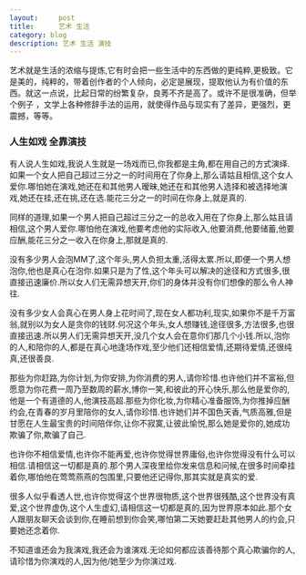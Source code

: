 ```yaml
---
layout:     post
title:      艺术 生活
category: blog
description: 艺术 生活 演技
---
```


艺术就是生活的浓缩与提炼,它有时会把一些生活中的东西做的更纯粹,更极致。它是美的，纯粹的，带着创作者的个人倾向，必定是展现，提取他认为有价值的东西。就这一点说，比起日常的纷繁复杂，良莠不齐是高了。或许不是很准确，但举个例子 ，文学上各种修辞手法的运用，就使得作品与现实有了差异，更强烈，更震撼，等等。

### 人生如戏 全靠演技
有人说人生如戏,我说人生就是一场戏而已,你我都是主角,都在用自己的方式演绎.如果一个女人把自己超过三分之一的时间用在了你身上,那么请姑且相信,这个女人爱你.哪怕她在演戏,她还在和其他男人暧昧,她还在和其他男人选择和被选择地演戏,她还在挂,还在挑,还在选.能花三分之一的时间在你身上,就是真的.

同样的道理,如果一个男人把自己超过三分之一的总收入用在了你身上,那么姑且请相信,这个男人爱你.哪怕他在演戏,他要考虑他的实际收入,他要消费,他要储蓄,他要应酬,能花三分之一收入在你身上,那就是真的.

没有多少男人会泡MM了,这个年头,男人负担太重,活得太累.所以,即便一个男人想泡你,他也是真心在泡你.如果只是为了性,这个年头可以解决的途径和方式很多,很直接迅速廉价.所以女人们无需异想天开,你们的身体并没有你们想像的那么令人神往.

没有多少女人会真心在男人身上花时间了,现在女人都功利,现实,如果你不是千万富翁,就别以为女人是贪你的钱财.何况这个年头,女人想赚钱,途径很多,方法很多,也很直接迅速.所以男人们无需异想天开,没几个女人会在意你们那几个小钱.所以,泡你的人,和陪你的人,都是在真心地逢场作戏,至少他们还相信爱情,还期待爱情,还很纯真,还很善良.

那些为你赶路,为你计划,为你安排,为你消费的男人,请你珍惜.也许他们并不富裕,但愿意为你花费一周乃至数周的薪水,博你一笑,和彼此的开心快乐,那么他是爱你的,他是一个有道德的人,他演技高超.那些为你化妆,为你精心准备服饰,为你推掉应酬约会,在青春的岁月里陪你的女人,请你珍惜.也许她们并不国色天香,气质高雅,但是甘愿在人生最宝贵的时间陪伴你,让你不寂寞,让彼此愉悦,那么她是爱你的,她成功欺骗了你,欺骗了自己.

也许你不相信爱情,也许你不能再爱,也许你觉得世界庸俗,也许你觉得没有什么可以相信.请相信这一切都是真的.那个男人深夜里给你发来信息和问候,在很多时间牵挂着你,哪怕他在莺莺燕燕的包围里,只要他还记得你,那其实就是真实的爱.

很多人似乎看透人世,也许你觉得这个世界很物质,这个世界很残酷,这个世界没有真爱,这个世界虚伪,这个人生虚幻,请相信这一切都是真的,因为世界原本如此.那个女人跟朋友聊天会谈到你,在睡前想到你会笑,哪怕第二天她要赶赴其他男人的约会,只要她还念着你.

不知道谁还会为我演戏,我还会为谁演戏.无论如何都应该善待那个真心欺骗你的人,请珍惜为你演戏的人,因为他/她至少为你演过戏. 